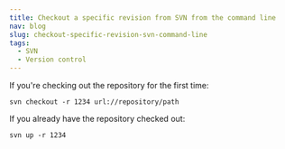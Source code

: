 ```yaml
---
title: Checkout a specific revision from SVN from the command line
nav: blog
slug: checkout-specific-revision-svn-command-line
tags:
  - SVN
  - Version control
---
```

If you're checking out the repository for the first time:

    svn checkout -r 1234 url://repository/path

If you already have the repository checked out:

    svn up -r 1234